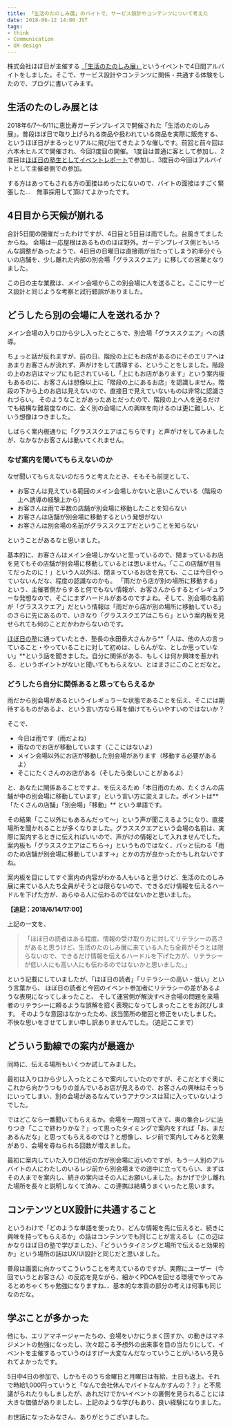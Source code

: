 ```yaml
---
title: 「生活のたのしみ展」のバイトで、サービス設計やコンテンツについて考えた
date: 2018-06-12 14:00 JST
tags:
- think
- Communication
- UX-design
---
```


株式会社ほぼ日が主催する [「生活のたのしみ展」](https://seikatsunotanoshimi.1101.com/2018_spring/)というイベントで4日間アルバイトをしました。そこで、サービス設計やコンテンツに関係・共通する体験をしたので、ブログに書いてみます。

## 生活のたのしみ展とは

2018年6/7〜6/11に恵比寿ガーデンプレイスで開催された「生活のたのしみ展」。普段ほぼ日で取り上げられる商品や扱われている商品を実際に販売する、というほぼ日がまるっとリアルに飛び出てきたような催しです。前回と前々回は六本木ヒルズで開催され、今回3度目の開催。
1度目は普通に客として参加し、2度目は[ほぼ日の塾生としてイベントレポート](http://www.1101.com/pl/seikatsunotanoshimi_2017_report/)で参加し、3度目の今回はアルバイトとして主催者側での参加。

する方はあってもされる方の面接はめったにないので、バイトの面接はすごく緊張した…　無事採用して頂けてよかったです。

## 4日目から天候が崩れる

合計5日間の開催だったわけですが、4日目と5日目は雨でした。台風きてましたからね。
会場は一応屋根はあるもののほぼ野外。ガーデンプレイス側ともいろんな調整があったようで、4日目の日曜日は直接雨が当たってしまう約半分ぐらいの店舗を、少し離れた内部の別会場「グラススクエア」に移しての営業となりました。

この日の主な業務は、メイン会場からこの別会場に人を送ること。ここにサービス設計と同じような考察と試行錯誤がありました。

## どうしたら別の会場に人を送れるか？

メイン会場の入り口から少し入ったところで、別会場「グラススクエア」への誘導。

ちょっと話が反れますが、前の日、階段の上にもお店があるのにそのエリアへはあまりお客さんが流れず、声がけをして誘導する、ということをしました。階段の上のお店はマップにも記されているし「上にもお店があります」という案内板もあるのに、お客さんは想像以上に「階段の上にあるお店」を認識しません。階段の下から上のお店は見えないので、直接目で見えていないものは非常に認識されづらい。
そのようなことがあったあとだったので、階段の上へ人を送るだけでも結構な難易度なのに、全く別の会場に人の興味を向けるのは更に難しい、という想像はつきました。

しばらく案内板通りに「グラススクエアはこちらです」と声がけをしてみましたが、なかなかお客さんは動いてくれません。

### なぜ案内を聞いてもらえないのか

なぜ聞いてもらえないのだろうと考えたとき、そもそも前提として、

- お客さんは見えている範囲のメイン会場しかないと思いこんでいる（階段の上へ誘導の経験上から）
- お客さんは雨で半数の店舗が別会場に移動したことを知らない
- お客さんは店舗が別会場に移動するという発想がない
- お客さんは別会場の名前がグラススクエアだということを知らない

ということがあるなと思いました。

基本的に、お客さんはメイン会場しかないと思っているので、閉まっているお店を見てもその店舗が別会場に移動しているとは思いません。「ここの店舗が目当てだったのに！」という人以外は、閉まっているお店を見ても、ここは今日やっていないんだな、程度の認識なのかも。
「雨だから店が別の場所に移動する」という、主催者側からすると何でもない情報が、お客さんからするとイレギュラーな発想なので、そこにまずハードルがあるのですよね。そして、別会場の名前が「グラススクエア」だという情報は「雨だから店が別の場所に移動している」のさらに先にあるので、いきなり「グラススクエアはこちら」という案内板を見せられても何のことだかわからないのです。

[ほぼ日の塾](http://www.1101.com/juku/hiroba/index.html)に通っていたとき、塾長の永田泰大さんから**「人は、他の人の言っていること・やっていることに対して初めは、しらんがな、としか思っていない」**という話を聞きました。自分に関係がある、もしくは何か興味を惹かれる、というポイントがないと聞いてももらえない、とはまさにこのことだなと。

### どうしたら自分に関係あると思ってもらえるか

雨だから別会場があるというイレギュラーな状態であることを伝え、そこには期待するものがあるよ、という言い方なら耳を傾けてもらいやすいのではないか？

そこで、

- 今日は雨です（雨だよね）
- 雨なのでお店が移動しています（ここにはないよ）
- メイン会場以外にお店が移動した別会場があります（移動する必要があるよ）
- そこにたくさんのお店がある（そしたら楽しいことがあるよ）

と、あなたに関係あることですよ、を伝えるため「本日雨のため、たくさんの店舗が中の別会場に移動しています」という言い方に変えました。ポイントは**「たくさんの店舗」「別会場」「移動」** という単語です。

その結果「ここ以外にもあるんだって〜」という声が聞こえるようになり、直接場所を聞かれることが多くなりました。グラススクエアという会場の名前は、実際に案内するときに伝えればいいので、声がけの情報として入れませんでした。案内板も「グラススクエアはこちら→」というものではなく、パッと伝わる「雨のため店舗が別会場に移動しています→」とかの方が良かったかもしれないですね。

案内板を目にしてすぐ案内の内容がわかる人もいると思うけど、生活のたのしみ展に来ている人たち全員がそうとは限らないので、できるだけ情報を伝えるハードルを下げた方が、あらゆる人に伝わるのではないかと思いました。

**【追記：2018/6/14/17:00】**

上記の一文を、

>「ほぼ日の読者はある程度、情報の受け取り方に対してリテラシーの高さがあると思うけど、生活のたのしみ展に来ている人たち全員がそうとは限らないので、できるだけ情報を伝えるハードルを下げた方が、リテラシーが低い人にも高い人にも伝わるのではないかと思いました。」

という記載にしていましたが、「ほぼ日の読者」「リテラシーの高い・低い」という言葉から、
ほぼ日の読者と今回のイベント参加者にリテラシーの差があるような表現になってしまったこと、
そして運営側が解決すべき会場の問題を来場者のリテラシーに頼るような誤解を招く表現になってしまったことをお詫びします。
そのような意図はなかったため、該当箇所の撤回と修正をいたしました。
不快な思いをさせてしまい申し訳ありませんでした。（追記ここまで）

## どういう動線での案内が最適か

同時に、伝える場所もいくつか試してみました。

最初は入り口から少し入ったところで案内していたのですが、そこだとすぐ奥にこれから向かうつもりの並んでいるお店が見えるので、お客さんの興味はそっちにいってしまい、別の会場があるなんていうアナウンスは耳に入っていないようでした。

ではどこなら一番聞いてもらえるか。会場を一周回ってきて、奥の集合レジに辿りつき「ここで終わりかな？」って思ったタイミングで案内をすれば「お、まだあるんだな」と思ってもらえるのでは？と想像し、レジ前で案内してみると効果があり、会場を尋ねられる回数が増えました。

最初に案内していた入り口付近の方が別会場に近いのですが、もう一人別のアルバイトの人にわたしのいるレジ前から別会場までの途中に立ってもらい、まずはその人までを案内し、続きの案内はその人にお願いしました。おかげで少し離れた場所を長々と説明しなくて済み、この連携は結構うまくいったと思います。

## コンテンツとUX設計に共通すること

というわけで「どのような単語を使ったり、どんな情報を先に伝えると、続きに興味を持ってもらえるか」の話はコンテンツでも同じことが言えるし（この辺はかなりほぼ日の塾で学びました）、「どういうタイミングと場所で伝えると効果的か」という場所の話はUX/UI設計と同じだと思いました。

普段は画面に向かってこういうことを考えているのですが、実際にユーザー（今回でいうとお客さん）の反応を見ながら、細かくPDCAを回せる環境でやってみるとめちゃくちゃ勉強になりますね、、基本的な本質の部分の考えは何事も同じなのだな。

## 学ぶことが多かった

他にも、エリアマネージャーたちの、会場をいかにうまく回すか、の動きはマネジメントの勉強になったし、次々起こる予想外の出来事を目の当たりにして、イベントを主催するっていうのはすげー大変なんだなっていうことがいろいろ見られてよかったです。

5日中4日の参加で、しかもそのうち金曜日と月曜日は有給、土日も返上、それで時給1,000円っていうと「なんで会社休んでバイトなんかすんの？？」と不思議がられたりもしましたが、あれだけでかいイベントの裏側を見られることには大きな価値がありましたし、上記のような学びもあり、良い経験になりました。

お世話になったみなさん、ありがとうございました。
